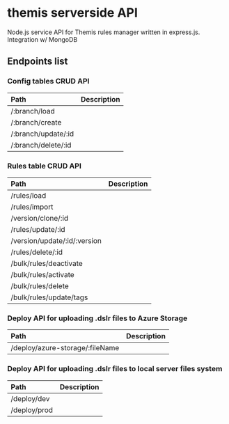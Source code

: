 # themis serverside API
Node.js service API for Themis rules manager written in express.js. Integration w/ MongoDB

## Endpoints list
### Config tables CRUD API
| Path               | Description |
| :----------------- |:------------|
|/:branch/load       |             |
|/:branch/create     |             |
|/:branch/update/:id |             |
|/:branch/delete/:id |             |

### Rules table CRUD API
| Path           | Description  |
| :------------- |:-------------|
| /rules/load       |             |
| /rules/import       |             |
| /version/clone/:id     |             |
| /rules/update/:id     |             |
| /version/update/:id/:version     |             |
| /rules/delete/:id     |             |
| /bulk/rules/deactivate     |             |
| /bulk/rules/activate     |             |
| /bulk/rules/delete     |             |
| /bulk/rules/update/tags     |             |

### Deploy API for uploading .dslr files to Azure Storage
| Path           | Description |
| :------------- |:-------------|
| /deploy/azure-storage/:fileName     |             |

### Deploy API for uploading .dslr files to local server files system
| Path           | Description |
| :------------- |:-------------|
| /deploy/dev     |             |
| /deploy/prod     |             |
